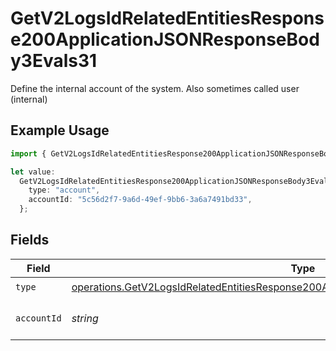 # GetV2LogsIdRelatedEntitiesResponse200ApplicationJSONResponseBody3Evals31

Define the internal account of the system. Also sometimes called user (internal)

## Example Usage

```typescript
import { GetV2LogsIdRelatedEntitiesResponse200ApplicationJSONResponseBody3Evals31 } from "orq-poc-typescript-multi-env-version/models/operations";

let value:
  GetV2LogsIdRelatedEntitiesResponse200ApplicationJSONResponseBody3Evals31 = {
    type: "account",
    accountId: "5c56d2f7-9a6d-49ef-9bb6-3a6a7491bd33",
  };
```

## Fields

| Field                                                                                                                                                                                            | Type                                                                                                                                                                                             | Required                                                                                                                                                                                         | Description                                                                                                                                                                                      |
| ------------------------------------------------------------------------------------------------------------------------------------------------------------------------------------------------ | ------------------------------------------------------------------------------------------------------------------------------------------------------------------------------------------------ | ------------------------------------------------------------------------------------------------------------------------------------------------------------------------------------------------ | ------------------------------------------------------------------------------------------------------------------------------------------------------------------------------------------------ |
| `type`                                                                                                                                                                                           | [operations.GetV2LogsIdRelatedEntitiesResponse200ApplicationJSONResponseBody3Evals3Type](../../models/operations/getv2logsidrelatedentitiesresponse200applicationjsonresponsebody3evals3type.md) | :heavy_check_mark:                                                                                                                                                                               | N/A                                                                                                                                                                                              |
| `accountId`                                                                                                                                                                                      | *string*                                                                                                                                                                                         | :heavy_check_mark:                                                                                                                                                                               | The id of the resource                                                                                                                                                                           |